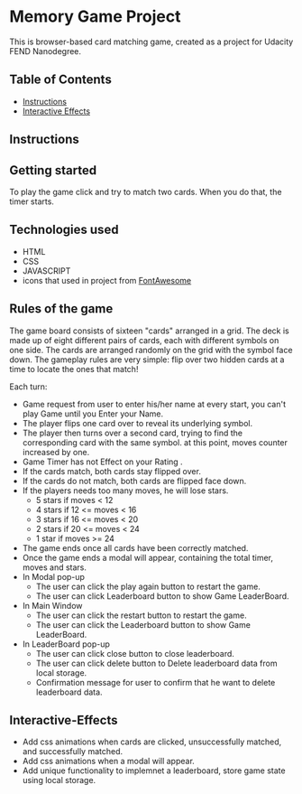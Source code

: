 # Memory Game Project
 This is browser-based card matching game, created as a project for Udacity FEND Nanodegree.
## Table of Contents
 * [Instructions](#instructions)
 * [Interactive Effects](#Interactive-Effects)

## Instructions
## Getting started
 To play the game click and try to match two cards. When you do that, the timer starts.
## Technologies used
 * HTML
 * CSS
 * JAVASCRIPT
 * icons that used in project from [FontAwesome](https://fontawesome.com/)

## Rules of the game
 The game board consists of sixteen "cards" arranged in a grid. The deck is made up of eight different pairs of cards, each with different symbols on one side. The cards are arranged randomly on the grid with the symbol face down. The gameplay rules are very simple: flip over two hidden cards at a time to locate the ones that match!

 Each turn:
 * Game request from user to enter his/her name at every start, you can't play Game until you Enter your Name.
 * The player flips one card over to reveal its underlying symbol.
 * The player then turns over a second card, trying to find the corresponding card  with the same symbol. at this point, moves counter increased by one.
 * Game Timer has not Effect on your Rating .
 * If the cards match, both cards stay flipped over.
 * If the cards do not match, both cards are flipped face down.
 * If the players needs too many moves, he will lose stars.
   - 5 stars if moves < 12
   - 4 stars if 12 <= moves < 16
   - 3 stars if 16 <= moves < 20
   - 2 stars if 20 <= moves < 24
   - 1 star if moves >= 24
 * The game ends once all cards have been correctly matched.
 * Once the game ends a modal will appear, containing the total timer, moves and stars.
 * In Modal pop-up
   - The user can click the play again button to restart the game.
   - The user can click Leaderboard button to show Game LeaderBoard.
 * In Main Window
   - The user can click the restart button to restart the game.
   - The user can click the Leaderboard button to show Game LeaderBoard.
 * In LeaderBoard pop-up
   - The user can click close button to close leaderboard.
   - The user can click delete button to Delete leaderboard data from local storage.
   - Confirmation message for user to confirm that he want to delete leaderboard data.

## Interactive-Effects
 * Add css animations when cards are clicked, unsuccessfully matched, and successfully matched.
 * Add css animations when a modal will appear.
 * Add unique functionality to implemnet a leaderboard, store game state using local storage.

